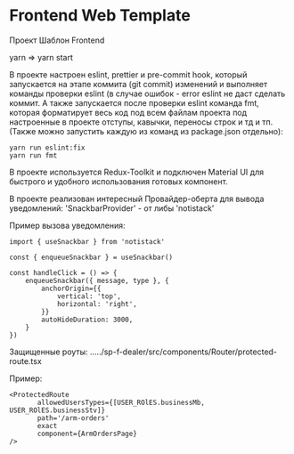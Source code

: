 # Frontend Web Template

Проект Шаблон Frontend

yarn => yarn start

В проекте настроен eslint, prettier и pre-commit hook, 
который запускается на этапе коммита (git commit) изменений и 
выполняет команды проверки eslint 
(в случае ошибок - error eslint не даст сделать коммит. 
А также запускается после проверки eslint команда fmt, 
которая форматирует весь код под всем файлам проекта 
под настроенные в проекте отступы, кавычки, переносы строк и тд и тп. 
(Также можно запустить каждую из команд из package.json отдельно):

```
yarn run eslint:fix
yarn run fmt
```

В проекте используется Redux-Toolkit и подключен Material UI для быстрого и удобного 
использования готовых компонент. 

В проекте реализован интересный Провайдер-оберта для вывода уведомлений:
'SnackbarProvider' - от либы 'notistack'

Пример вызова уведомления:

```
import { useSnackbar } from 'notistack'

const { enqueueSnackbar } = useSnackbar()

const handleClick = () => {
    enqueueSnackbar({ message, type }, {
        anchorOrigin={{
            vertical: 'top',
            horizontal: 'right',
        }}
        autoHideDuration: 3000,
    }
})
```

Защищенные роуты:
...../sp-f-dealer/src/components/Router/protected-route.tsx

Пример:
```
<ProtectedRoute
       allowedUsersTypes={[USER_ROlES.businessMb, USER_ROlES.businessStv]}
       path='/arm-orders'
       exact
       component={ArmOrdersPage}
/>
```